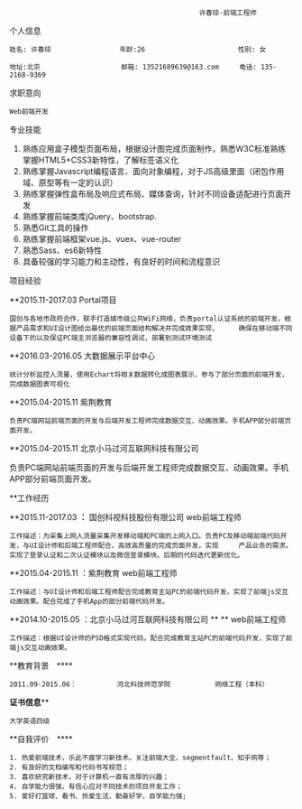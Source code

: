                                                    许春琼-前端工程师

个人信息 　　　　　　　　　　　　　　　　　　　　　　　　　　

    姓名: 许春琼                 年龄:26                       性别: 女

    地址:北京                    邮箱: 13521689639@163.com     电话: 135-2168-9369

求职意向                                                  

    Web前端开发

专业技能　　 　　　　　　　　　　　　　　　　　　　　　　　

  1. 熟练应用盒子模型页面布局，根据设计图完成页面制作，熟悉W3C标准熟练掌握HTML5+CSS3新特性，了解标签语义化
  2. 熟练掌握Javascript编程语言、面向对象编程，对于JS高级里面（闭包作用域、原型等有一定的认识）
  3. 熟练掌握弹性盒布局及响应式布局、媒体查询，针对不同设备适配进行页面开发
  4. 熟练掌握前端类库jQuery、bootstrap.
  5. 熟悉Git工具的操作
  6. 熟练掌握前端框架vue.js、vuex、vue-router
  7. 熟悉Sass、es6新特性
  8. 具备较强的学习能力和主动性，有良好的时间和流程意识

项目经验　　　　　　　　　　　　　　　　　　　　　　　　　 

  **2015.11-2017.03                Portal项目

    国创与各地市政府合作，联手打造城市级公共WiFi网络，负责portal认证系统的前端开发，根据产品需求和UI设计图给出最优的前端页面结构解决并完成效果实现，     确保在移动端不同设备下的以及保证PC端主浏览器的兼容性调试，部署到测试环境测试

  **2016.03-2016.05  大数据展示平台中心

    统计分析监控人流量，使用Echart将相关数据转化成图表展示，参与了部分页面的前端开发，完成数据图表可视化

  **2015.04-2015.11                紫荆教育

    负责PC端网站前端页面的开发与后端开发工程师完成数据交互、动画效果。手机APP部分前端页面开发。

 **2015.04-2015.11                北京小马过河互联网科技有限公司

  负责PC端网站前端页面的开发与后端开发工程师完成数据交互、动画效果。手机APP部分前端页面开发。

**工作经历 　　　　　　　　　　　　　　　　　　　　　　　　　　

  **2015.11-2017.03 **：** 国创科视科技股份有限公司            web前端工程师

    工作描述：为采集上网人流量采集开发移动端和PC端的上网入口。负责PC及移动端前端代码开发，与UI设计师和后端工程师配合，高效高质量的完成页面开发，实现     产品业务的需求。实现了登录认证和二次认证模块以及微信登录模块。后期的代码迭代更新优化。

  **2015.04-2015.11 ：紫荆教育                                                web前端工程师

    工作描述：与UI设计师和后端工程师配合完成教育主站PC的前端代码开发，实现了前端js交互动画效果。配合完成了手机App的部分前端代码开发。

  **2014.10-2015.05 ：北京小马过河互联网科技有限公司 **     ** web前端工程师

    工作描述：根据UI设计师的PSD格式实现代码，配合完成教育主站PC的前端代码开发，实现了前端js交互动画效果。

  **教育背景　****                                               　　

    2011.09-2015.06：          河北科技师范学院           网络工程（本科）

  **证书信息**** 　　　　　　　　　　　　　　　　　　　　　　　　　　

    大学英语四级

  **自我评价　**** 　                                                  　　　　　　　　　　　　　　　　　　　　　　　　　

    1. 热爱前端技术，乐此不疲学习新技术。关注前端大全、segmentfault、知乎网等；
    2. 有良好的文档编写和代码书写规范；
    3. 喜欢研究新技术，对于计算机一直有浓厚的兴趣；
    4. 自学能力很强，有信心应对不同技术的项目开发工作；
    5. 爱好打篮球、看书、热爱生活，勤奋好学，自学能力强;
